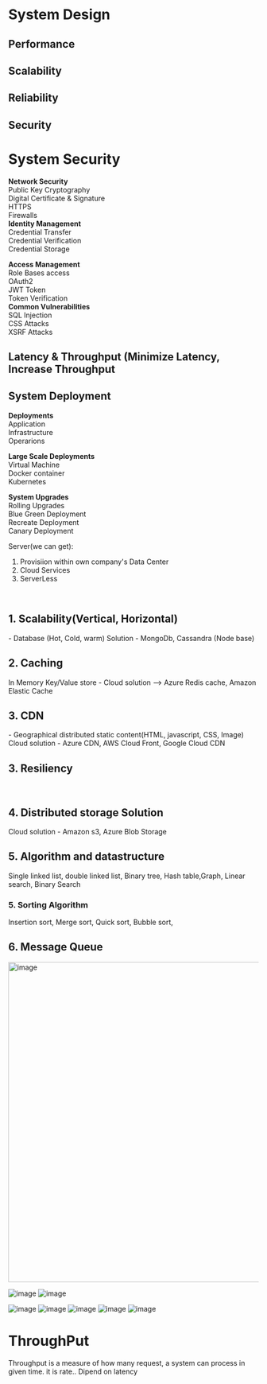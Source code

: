 <h1> System Design </h1>
<h2> Performance </h2>
<h2> Scalability </h2>
<h2> Reliability </h2>

<h2>Security </h2>


<H1>System Security </H1>
<b>Network Security</b> <Br/>
   Public Key Cryptography<Br/>
   Digital Certificate & Signature<Br/>
   HTTPS<Br/>
   Firewalls <Br/>  
<b>Identity Management</b><Br/>
   Credential Transfer<Br/>
   Credential Verification<Br/>
   Credential Storage<Br/>
   
<b>Access Management</b><Br/>
   Role Bases access<Br/>
   OAuth2<Br/>
   JWT Token<Br/>
   Token Verification<Br/>
<b>Common Vulnerabilities</b><Br/>
   SQL Injection<Br/>
   CSS Attacks<Br/>
   XSRF Attacks<Br/>
   

<h2>Latency & Throughput (Minimize Latency, Increase Throughput  </h2>

<h2>System Deployment </h2>
<b>Deployments</b><Br/>
Application<Br/>
Infrastructure<Br/>
Operarions<Br/>

<b> Large Scale Deployments</b><Br/>
Virtual Machine<Br/>
Docker container<Br/>
Kubernetes<Br/>

<b> System Upgrades </b><Br/>
Rolling Upgrades<Br/>
Blue Green Deployment<Br/>
Recreate Deployment<Br/>
Canary Deployment<Br/>














Server(we can get): <br/>
1. Provisiion within own company's Data Center<br/>
2. Cloud Services<br/>
3. ServerLess<br/>
<br/>
 <h2>1. Scalability(Vertical, Horizontal)</h2> - Database (Hot, Cold, warm) Solution - MongoDb, Cassandra (Node base)<br/> 
 <h2>2. Caching</h2>  In Memory Key/Value store - Cloud solution --> Azure Redis cache, Amazon Elastic Cache <br/>
 <h2>3. CDN</h2> - Geographical distributed  static content(HTML, javascript, CSS, Image) 
                   Cloud solution - Azure CDN, AWS Cloud Front, Google Cloud CDN <br/>
<h2>3. Resiliency</h2> <br/>
<h2>4. Distributed storage Solution</h2> Cloud solution - Amazon s3, Azure Blob Storage<br/>
<h2>5. Algorithm and datastructure </h2> Single linked list, double linked list, Binary tree, Hash table,Graph, Linear search, Binary Search
<h3>5. Sorting Algorithm </h3> Insertion sort, Merge sort, Quick sort, Bubble sort,  
<h2>6. Message Queue </h2>
<img width="644" alt="image" src="https://user-images.githubusercontent.com/43515480/229277666-6fb1fa71-55f4-4cff-ae20-aa84e0f92c9a.png">

![image](https://user-images.githubusercontent.com/43515480/229278421-29c4676a-81f4-49c9-97e5-d10963564b86.png)
![image](https://user-images.githubusercontent.com/43515480/229278500-572cf757-278d-4767-b13d-14a6821ebba8.png)


 ![image](https://user-images.githubusercontent.com/43515480/229278590-942a7e8d-5840-42e8-b023-94124060648f.png)
![image](https://user-images.githubusercontent.com/43515480/229279723-685030a7-50e5-447f-be35-8bc510259145.png)
![image](https://user-images.githubusercontent.com/43515480/229279810-d19bd4f5-013a-42cc-bf7b-a6424efd96a4.png)
![image](https://user-images.githubusercontent.com/43515480/229279943-1d4213de-5ffb-4bd0-a745-82c764adea38.png)
![image](https://user-images.githubusercontent.com/43515480/229280094-31d66fb9-dd9d-4943-a610-374e852b9885.png)

<h1>ThroughPut</h1>
Throughput is a measure of how many request, a system can process in given time. it is rate.. 
Dipend on latency

  
  
    
